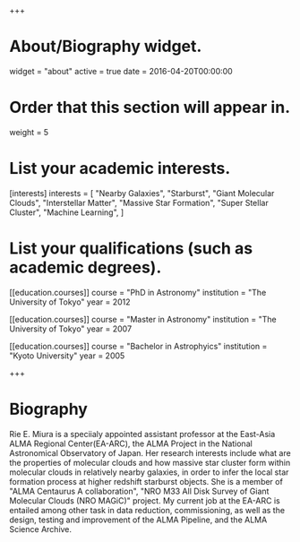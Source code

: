 +++
# About/Biography widget.
widget = "about"
active = true
date = 2016-04-20T00:00:00

# Order that this section will appear in.
weight = 5

# List your academic interests.
[interests]
  interests = [
    "Nearby Galaxies",
    "Starburst",
    "Giant Molecular Clouds",
    "Interstellar Matter",
    "Massive Star Formation",
    "Super Stellar Cluster",
    "Machine Learning",
  ]

# List your qualifications (such as academic degrees).
[[education.courses]]
  course = "PhD in Astronomy"
  institution = "The University of Tokyo"
  year = 2012

[[education.courses]]
  course = "Master in Astronomy"
  institution = "The University of Tokyo"
  year = 2007

[[education.courses]]
  course = "Bachelor in Astrophyics"
  institution = "Kyoto University"
  year = 2005
  
+++

# Biography

Rie E. Miura is a speciialy appointed assistant professor at the East-Asia ALMA Regional Center(EA-ARC), the ALMA Project in the National Astronomical Observatory of Japan. Her research interests include what are the properties of molecular clouds and how massive star cluster form within molecular clouds in relatively nearby galaxies, in order to infer the local star formation process at higher redshift starburst objects. She is a member of "ALMA Centaurus A collaboration", "NRO M33 All Disk Survey of Giant Molecular Clouds (NRO MAGiC)" project. My current job at the EA-ARC is entailed among other task in data reduction, commissioning, as well as the design, testing and improvement of the ALMA Pipeline, and the ALMA Science Archive. 
